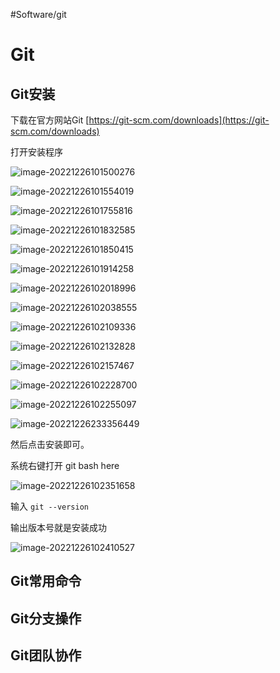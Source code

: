 #Software/git

# Git

## Git安装

下载在官方网站Git [https://git-scm.com/downloads](https://git-scm.com/downloads)

打开安装程序

![image-20221226101500276](Git-基础知识/assets/image-20221226101500276.png)

![image-20221226101554019](Git-基础知识/assets/image-20221226101554019.png)

![image-20221226101755816](Git-基础知识/assets/image-20221226101755816.png)

![image-20221226101832585](Git-基础知识/assets/image-20221226101832585.png)

![image-20221226101850415](Git-基础知识/assets/image-20221226101850415.png)

![image-20221226101914258](Git-基础知识/assets/image-20221226101914258.png)

![image-20221226102018996](Git-基础知识/assets/image-20221226102018996.png)

![image-20221226102038555](Git-基础知识/assets/image-20221226102038555.png)

![image-20221226102109336](Git-基础知识/assets/image-20221226102109336.png)

![image-20221226102132828](Git-基础知识/assets/image-20221226102132828.png)

![image-20221226102157467](Git-基础知识/assets/image-20221226102157467.png)

![image-20221226102228700](Git-基础知识/assets/image-20221226102228700.png)

![image-20221226102255097](Git-基础知识/assets/image-20221226102255097.png)

![image-20221226233356449](Git-基础知识/assets/image-20221226233356449.png)

然后点击安装即可。



系统右键打开 git bash here

![image-20221226102351658](Git-基础知识/assets/image-20221226102351658.png)

输入 `git --version`

输出版本号就是安装成功

![image-20221226102410527](Git-基础知识/assets/image-20221226102410527.png)

## Git常用命令











## Git分支操作













## Git团队协作









